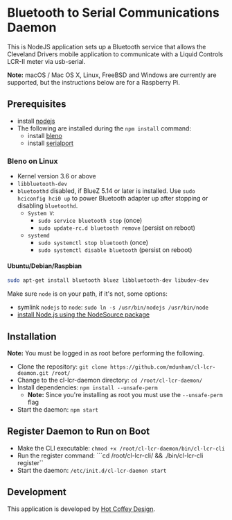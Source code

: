 # Bluetooth to Serial Communications Daemon

This is NodeJS application sets up a Bluetooth service that allows the Cleveland Drivers mobile application to communicate with a Liquid Controls LCR-II meter via usb-serial.
 
__Note:__ macOS / Mac OS X, Linux, FreeBSD and Windows are currently are supported, but the instructions below are for a Raspberry Pi.

## Prerequisites

 * install [nodejs](https://github.com/nodejs/node#readme)
 * The following are installed during the ```npm install``` command:
	 * install [bleno](https://github.com/noble/bleno#readme)
	 * install [serialport](https://github.com/node-serialport/node-serialport#readme)

### Bleno on Linux

 * Kernel version 3.6 or above
 * ```libbluetooth-dev```
 * ```bluetoothd``` disabled, if BlueZ 5.14 or later is installed. Use ```sudo hciconfig hci0 up``` to power Bluetooth adapter up after stopping or disabling ```bluetoothd```.
    * ```System V```:
      * ```sudo service bluetooth stop``` (once)
      * ```sudo update-rc.d bluetooth remove``` (persist on reboot)
    * ```systemd```
      * ```sudo systemctl stop bluetooth``` (once)
      * ```sudo systemctl disable bluetooth``` (persist on reboot)

#### Ubuntu/Debian/Raspbian

```sh
sudo apt-get install bluetooth bluez libbluetooth-dev libudev-dev
```

Make sure ```node``` is on your path, if it's not, some options:
 * symlink ```nodejs``` to ```node```: ```sudo ln -s /usr/bin/nodejs /usr/bin/node```
 * [install Node.js using the NodeSource package](https://nodejs.org/en/download/package-manager/#debian-and-ubuntu-based-linux-distributions)

## Installation

__Note:__ You must be logged in as root before performing the following.

 * Clone the repository: ```git clone https://github.com/mdunham/cl-lcr-deamon.git /root/```
 * Change to the cl-lcr-daemon directory: ```cd /root/cl-lcr-daemon/```
 * Install dependencies: ```npm install --unsafe-perm```
	 * __Note:__ Since you're installing as root you must use the ```--unsafe-perm``` flag
 * Start the daemon: ```npm start```

## Register Daemon to Run on Boot

 * Make the CLI executable: ```chmod +x /root/cl-lcr-daemon/bin/cl-lcr-cli```
 * Run the register command: ```cd /root/cl-lcr-cli/ && ./bin/cl-lcr-cli register``
 * Start the daemon: ```/etc/init.d/cl-lcr-daemon start```

## Development

This application is developed by [Hot Coffey Design](http://hotcoffeydesign.com).